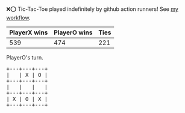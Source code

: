 :x::o: Tic-Tac-Toe played indefinitely by github action runners! See [my workflow](.github/workflows/play.yaml).

|PlayerX wins|PlayerO wins|Ties|
|-|-|-|
|539|474|221|

PlayerO's turn.

<pre>
+---+---+---+
|   | X | O |
+---+---+---+
|   |   |   |
+---+---+---+
| X | O | X |
+---+---+---+
</pre>